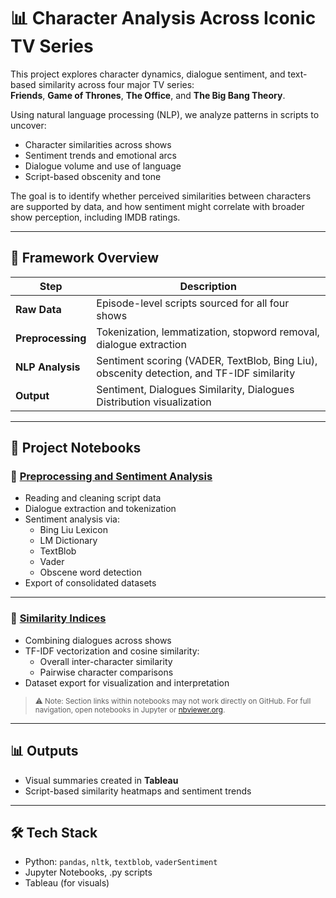 
# 📊 Character Analysis Across Iconic TV Series

This project explores character dynamics, dialogue sentiment, and text-based similarity across four major TV series:  
**Friends**, **Game of Thrones**, **The Office**, and **The Big Bang Theory**.

Using natural language processing (NLP), we analyze patterns in scripts to uncover:
- Character similarities across shows
- Sentiment trends and emotional arcs
- Dialogue volume and use of language
- Script-based obscenity and tone

The goal is to identify whether perceived similarities between characters are supported by data, and how sentiment might correlate with broader show perception, including IMDB ratings.

---

## 🧠 Framework Overview

| Step | Description |
|------|-------------|
| **Raw Data** | Episode-level scripts sourced for all four shows |
| **Preprocessing** | Tokenization, lemmatization, stopword removal, dialogue extraction |
| **NLP Analysis** | Sentiment scoring (VADER, TextBlob, Bing Liu), obscenity detection, and TF-IDF similarity |
| **Output** | Sentiment, Dialogues Similarity, Dialogues Distribution visualization |

---

## 📘 Project Notebooks

### 🔹 [Preprocessing and Sentiment Analysis](Preprocessing%20and%20Sentiment%20Analysis.ipynb)

- Reading and cleaning script data
- Dialogue extraction and tokenization
- Sentiment analysis via:
  - Bing Liu Lexicon
  - LM Dictionary
  - TextBlob
  - Vader
  - Obscene word detection
- Export of consolidated datasets

---

### 🔹 [Similarity Indices](Similarity%20Indices.ipynb)

- Combining dialogues across shows
- TF-IDF vectorization and cosine similarity:
  - Overall inter-character similarity
  - Pairwise character comparisons
- Dataset export for visualization and interpretation

> <sub>⚠️ Note: Section links within notebooks may not work directly on GitHub. For full navigation, open notebooks in Jupyter or [nbviewer.org](https://nbviewer.org).</sub>

---

## 📊 Outputs

- Visual summaries created in **Tableau**
- Script-based similarity heatmaps and sentiment trends

---

## 🛠️ Tech Stack

- Python: `pandas`, `nltk`, `textblob`, `vaderSentiment`
- Jupyter Notebooks, .py scripts
- Tableau (for visuals)
